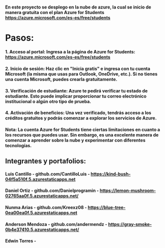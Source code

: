 #### En este proyecto se desplego en la nube de azure, la cual se inicio de manera gratuita con el plan Azure for Students https://azure.microsoft.com/es-es/free/students

# Pasos:

#### 1. Acceso al portal: Ingresa a la página de Azure for Students: https://azure.microsoft.com/es-es/free/students

#### 2. Inicio de sesión: Haz clic en "Inicia gratis" e ingresa con tu cuenta Microsoft (la misma que usas para Outlook, OneDrive, etc.). Si no tienes una cuenta Microsoft, puedes crearla gratuitamente.

#### 3. Verificación de estudiante: Azure te pedirá verificar tu estado de estudiante. Esto puede implicar proporcionar tu correo electrónico institucional o algún otro tipo de prueba.

#### 4. Activación de beneficios: Una vez verificado, tendrás acceso a los créditos gratuitos y podrás comenzar a explorar los servicios de Azure.

#### Nota: La cuenta Azure for Students tiene ciertas limitaciones en cuanto a los recursos que puedes usar. Sin embargo, es una excelente manera de comenzar a aprender sobre la nube y experimentar con diferentes tecnologías.


## Integrantes y portafolios:
#### Luis Cantillo - github.com/CantilloLuis - https://kind-bush-04f5a510f.5.azurestaticapps.net
#### Daniel Ortiz - github.com/Danielprogramin - https://lemon-mushroom-02765aa0f.5.azurestaticapps.net/
#### Nunma Arias - github.com/Kreexz08 - https://blue-tree-0ea00ea0f.5.azurestaticapps.net
#### Anderson Mendoza - github.com/andermendz - https://gray-smoke-0b4e37410.5.azurestaticapps.net/
#### Edwin Torres - 
